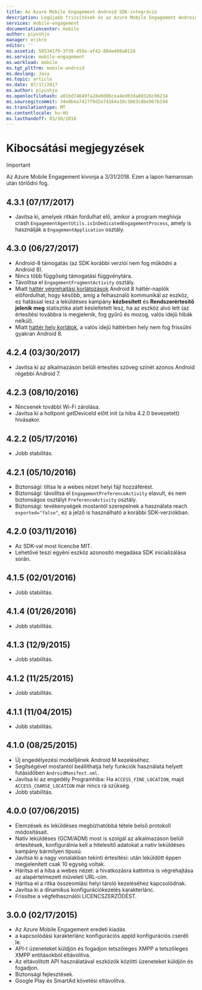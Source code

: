 ```yaml
---
title: Az Azure Mobile Engagement Android SDK-integráció
description: Legújabb frissítések és az Azure Mobile Engagement Android SDK eljárásai
services: mobile-engagement
documentationcenter: mobile
author: piyushjo
manager: erikre
editor: ''
ms.assetid: 585341f9-3f39-459a-af42-864e400a0128
ms.service: mobile-engagement
ms.workload: mobile
ms.tgt_pltfrm: mobile-android
ms.devlang: Java
ms.topic: article
ms.date: 07/17/2017
ms.author: piyushjo
ms.openlocfilehash: a01bd74649fa28e0d86cea4ed03da80326c06234
ms.sourcegitcommit: 34e0b4a7427f9d2a74164a18c3063c8be967b194
ms.translationtype: MT
ms.contentlocale: hu-HU
ms.lasthandoff: 03/30/2018
---
```

# <a name="release-notes"></a>Kibocsátási megjegyzések
> [!IMPORTANT]
> Az Azure Mobile Engagement kivonja a 3/31/2018. Ezen a lapon hamarosan után törlődni fog.
> 


## <a name="431-07172017"></a>4.3.1 (07/17/2017)
* Javítsa ki, amelyek ritkán fordulhat elő, amikor a program meghívja crash `EngagementAgentUtils.isInDedicatedEngagementProcess`, amely is használják a `EngagementApplication` osztály.

## <a name="430-06272017"></a>4.3.0 (06/27/2017)
* Android-8 támogatás (az SDK korábbi verziói nem fog működni a Android 8).
* Nincs több függőség támogatási függvénytára.
* Távolítsa el `EngagementFragmentActivity` osztály.
* Miatt [háttér végrehajtási korlátozások](https://developer.android.com/preview/features/background.html) Android 8 háttér-naplók előfordulhat, hogy később, amíg a felhasználó kommunikál az eszköz, ez hatással lesz a leküldéses kampány **kézbesített** és **Rendszerértesítő jelenik meg** statisztika alatt késleltetett lesz, ha az eszköz alvó lett (az értesítési továbbra is megjelenik, fog gyűrű és mozog, valós idejű hibák nélkül).
* Miatt [háttér hely korlátok](https://developer.android.com/preview/features/background-location-limits.html), a valós idejű háttérben hely nem fog frissülni gyakran Android 8.

## <a name="424-03302017"></a>4.2.4 (03/30/2017)
* Javítsa ki az alkalmazáson belüli értesítés szöveg színét azonos Android régebbi Android 7.

## <a name="423-08102016"></a>4.2.3 (08/10/2016)
* Nincsenek további Wi-Fi zárolása.
* Javítsa ki a holtpont getDeviceId előtt init (a hiba 4.2.0 bevezetett) hívásakor.

## <a name="422-05172016"></a>4.2.2 (05/17/2016)
* Jobb stabilitás.

## <a name="421-05102016"></a>4.2.1 (05/10/2016)
* Biztonsági: tiltsa le a webes nézet helyi fájl hozzáférést.
* Biztonsági: távolítsa el `EngagementPreferenceActivity` elavult, és nem biztonságos osztályt `PreferenceActivity` osztály.
* Biztonsági: tevékenységek mostantól szerepelnek a használata reach `exported="false"`, ez a jelző is használható a korábbi SDK-verziókban.

## <a name="420-03112016"></a>4.2.0 (03/11/2016)
* Az SDK-val most licencbe MIT.
* Lehetővé teszi egyéni eszköz azonosító megadása SDK inicializálása során.

## <a name="415-02012016"></a>4.1.5 (02/01/2016)
* Jobb stabilitás.

## <a name="414-01262016"></a>4.1.4 (01/26/2016)
* Jobb stabilitás.

## <a name="413-1292015"></a>4.1.3 (12/9/2015)
* Jobb stabilitás.

## <a name="412-11252015"></a>4.1.2 (11/25/2015)
* Jobb stabilitás.

## <a name="411-11042015"></a>4.1.1 (11/04/2015)
* Jobb stabilitás.

## <a name="410-08252015"></a>4.1.0 (08/25/2015)
* Új engedélyezési modelljének Android M kezeléséhez.
* Segítségével mostantól beállíthatja hely funkciók használata helyett futásidőben `AndroidManifest.xml`.
* Javítsa ki az engedély Programhiba: Ha `ACCESS_FINE_LOCATION`, majd `ACCESS_COARSE_LOCATION` már nincs rá szükség.
* Jobb stabilitás.

## <a name="400-07062015"></a>4.0.0 (07/06/2015)
* Elemzések és leküldéses megbízhatóbbá tétele belső protokoll módosításait.
* Natív leküldéses (GCM/ADM) most is szolgál az alkalmazáson belüli értesítések, konfigurálnia kell a hitelesítő adatokat a natív leküldéses kampány bármilyen típusú.
* Javítsa ki a nagy vonalakban tekinti értesítési: után leküldött éppen megjelenített csak 10 egység voltak.
* Hárítsa el a hiba a webes nézet: a hivatkozásra kattintva is végrehajtása az alapértelmezett műveleti URL-cím.
* Hárítsa el a ritka összeomlási helyi tároló kezeléséhez kapcsolódnak.
* Javítsa ki a dinamikus konfigurációkezelés karakterlánc.
* Frissítse a végfelhasználói LICENCSZERZŐDÉST.

## <a name="300-02172015"></a>3.0.0 (02/17/2015)
* Az Azure Mobile Engagement eredeti kiadás
* a kapcsolódási karakterlánc konfigurációs appId konfigurációs cseréli le.
* API-t üzeneteket küldjön és fogadjon tetszőleges XMPP a tetszőleges XMPP entitásokból eltávolítva.
* Az eltávolított API használatával eszközök közötti üzeneteket küldjön és fogadjon.
* Biztonsági fejlesztések.
* Google Play és SmartAd követési eltávolítva.

